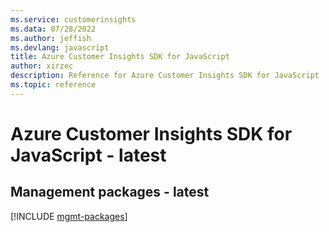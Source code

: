 ```yaml
---
ms.service: customerinsights
ms.data: 07/28/2022
ms.author: jeffish
ms.devlang: javascript
title: Azure Customer Insights SDK for JavaScript
author: xirzec
description: Reference for Azure Customer Insights SDK for JavaScript
ms.topic: reference
---
```

# Azure Customer Insights SDK for JavaScript - latest

## Management packages - latest
[!INCLUDE [mgmt-packages](customer-insights-mgmt-index.md)]